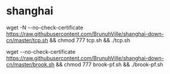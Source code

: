# shanghai
wget -N --no-check-certificate https://raw.githubusercontent.com/BrunuhVille/shanghai-down-cn/master/tcp.sh && chmod 777 tcp.sh && ./tcp.sh

wget --no-check-certificate https://raw.githubusercontent.com/BrunuhVille/shanghai-down-cn/master/brook.sh && chmod 777 brook-pf.sh && ./brook-pf.sh
